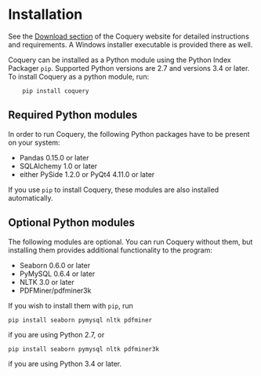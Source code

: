 # Installation

See the [Download section](http://www.coquery.org/download/) of the Coquery
website for detailed instructions and requirements. A Windows installer 
executable is provided there as well.

Coquery can be installed as a Python module using the Python Index Packager 
`pip`. Supported Python versions are 2.7 and versions 3.4 or later.
To install Coquery as a python module, run:
```
    pip install coquery
```

## Required Python modules
In order to run Coquery, the following Python packages have to be present on 
your system:

* Pandas 0.15.0 or later
* SQLAlchemy 1.0 or later
* either PySide 1.2.0 or PyQt4 4.11.0 or later

If you use `pip` to install Coquery, these modules are also installed
automatically.

## Optional Python modules
The following modules are optional. You can run Coquery without them, but 
installing them provides additional functionality to the program:
    
* Seaborn 0.6.0 or later
* PyMySQL 0.6.4 or later
* NLTK 3.0 or later
* PDFMiner/pdfminer3k 

If you wish to install them with `pip`, run
```
pip install seaborn pymysql nltk pdfminer
```
if you are using Python 2.7, or 
```
pip install seaborn pymysql nltk pdfminer3k
```
if you are using Python 3.4 or later.